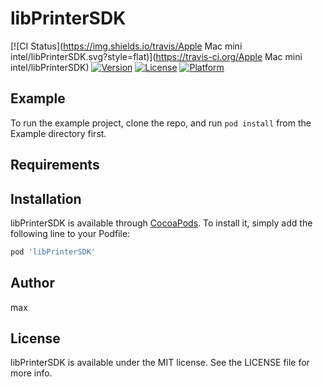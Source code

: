 # libPrinterSDK

[![CI Status](https://img.shields.io/travis/Apple Mac mini intel/libPrinterSDK.svg?style=flat)](https://travis-ci.org/Apple Mac mini intel/libPrinterSDK)
[![Version](https://img.shields.io/cocoapods/v/libPrinterSDK.svg?style=flat)](https://cocoapods.org/pods/libPrinterSDK)
[![License](https://img.shields.io/cocoapods/l/libPrinterSDK.svg?style=flat)](https://cocoapods.org/pods/libPrinterSDK)
[![Platform](https://img.shields.io/cocoapods/p/libPrinterSDK.svg?style=flat)](https://cocoapods.org/pods/libPrinterSDK)

## Example

To run the example project, clone the repo, and run `pod install` from the Example directory first.

## Requirements

## Installation

libPrinterSDK is available through [CocoaPods](https://cocoapods.org). To install
it, simply add the following line to your Podfile:

```ruby
pod 'libPrinterSDK'
```

## Author

max

## License

libPrinterSDK is available under the MIT license. See the LICENSE file for more info.
